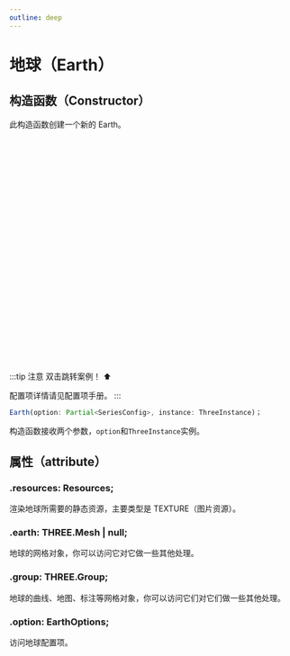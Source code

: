 ```yaml
---
outline: deep
---
```


# 地球（Earth）

## 构造函数（Constructor）

此构造函数创建一个新的 Earth。

<div @dblclick="navLink" style="width:100%;height:400px;position:relative;border-radius: 12px;overflow:hidden;">
    <canvas id="_scene" />
</div>

<script setup lang="ts">
import * as AUTO from "three-auto";
import ChinaJson from '../../../public/China.json'
import {ref,onMounted} from 'vue'

const navLink = () => {
  console.log(111)
}
onMounted(() => {
new AUTO.ThreeAuto(undefined, {
  size: {
    type: 'parent',
  },
  series: [
    {
      name: 'earth',
      type: 'earth',
      atmosphereDayColor: '#00aaff',
      atmosphereTwilightColor: '#ff6600',
      atmosphereThickness: 1.04,
      animation: true,
      radius: 20,
      json: ChinaJson,
      data: [
        { name: '曼谷', value: 100, color: '#fcc02a', lng: 100.49074172973633,lat: 22 },
        { name: '澳大利亚', value: 200, color: '#f16b91', lng: 133,lat: -23.68477416688374 },
        { name: '新疆维吾尔自治区', value: 300, color: '#187bac', lng: 85,lat: 42 },
        { name: '德黑兰', value: 500, color: '#eeeeee', lng: 51,lat: 35 },
        { name: '美国', value: 1000, color: '#ccc', lng: 241,lat: 34 },
        { name: '英国', value: 400, color: '#000', lng: 359,lat: 51 },
        { name: '巴西', value: 500, color: '#3e1', lng: 668,lat: -9 },
        { name: '西藏', value: 200, color: '#9e2', lng: 91,lat: 29 },
        { name: '广西', value: 100, color: '#cf1', lng: 108,lat: 22 },
        { name: '江西', value: 0, color: '#cf2', lng: 115,lat: 28 },
      ],
    },
  ],
  camera: {
    fov: 75,
    near: 0.1,
    far: 1000,
    position: {
      z: 40,
    }
  },
  renderer: {
    clearColor: '#000',
    clearAlpha: 1,
  }
});
})
</script>

:::tip 注意
双击跳转案例！ ⬆️

配置项详情请见配置项手册。
:::

```typescript
Earth(option: Partial<SeriesConfig>, instance: ThreeInstance)；
```

构造函数接收两个参数，`option`和`ThreeInstance`实例。

## 属性（attribute）

### .resources: Resources;

渲染地球所需要的静态资源，主要类型是 TEXTURE（图片资源）。

### .earth: THREE.Mesh | null;

地球的网格对象，你可以访问它对它做一些其他处理。

### .group: THREE.Group;

地球的曲线、地图、标注等网格对象，你可以访问它们对它们做一些其他处理。

### .option: EarthOptions;

访问地球配置项。
